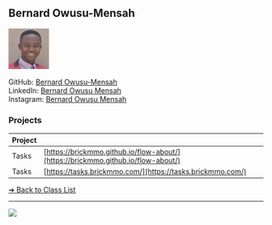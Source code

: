 
## Bernard Owusu-Mensah
![Bernard Owusu-Mensah](../images/bernardowusumensah.png)
 
GitHub: [Bernard Owusu-Mensah](https://github.com/bernardowusumensah)  
LinkedIn: [Bernard Owusu Mensah](https://www.linkedin.com/in/owusu-mensah-bernard-77a62aaa/)   
Instagram: [Bernard Owusu Mensah](https://www.instagram.com/owusumensahbernard/)  
 

### Projects

| Project |                                                                                  |
| ------- | -------------------------------------------------------------------------------- |
| Tasks    | [https://brickmmo.github.io/flow-about/](https://brickmmo.github.io/flow-about/) |
| Tasks   | [https://tasks.brickmmo.com/](https://tasks.brickmmo.com/)                       |


[&#10132; Back to Class List](/)

---

<a href="https://brickmmo.com">
<img src="https://brickmmo.com/images/brickmmo-logo-horizontal.jpg" width="100">
</a>
